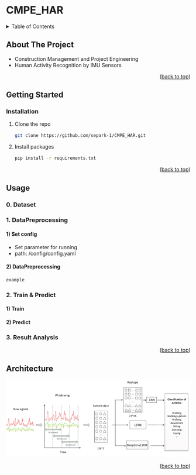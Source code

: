 # CMPE_HAR

<div id="top"></div>

<!-- TABLE OF CONTENTS -->
<details>
  <summary>Table of Contents</summary>
  <ol>
    <li>
      <a href="#about-the-project">About The Project</a></li>
    <li>
      <a href="#getting-started">Getting Started</a></li>
    <li>
      <a href="#usage">Usage</a></li>
    <li>
      <a href="#architecture">Architecture</a></li>
  </ol>
</details>


<!-- ABOUT THE PROJECT -->
## About The Project
* Construction Management and Project Engineering
* Human Activity Recognition by IMU Sensors
<p align="right">(<a href="#top">back to top</a>)</p>

<!-- GETTING STARTED -->
## Getting Started

### Installation

1. Clone the repo
   ```sh
   git clone https://github.com/separk-1/CMPE_HAR.git
   ```
2. Install packages
   ```sh
   pip install -r requirements.txt  
   ```

<p align="right">(<a href="#top">back to top</a>)</p>

<!-- USAGE EXAMPLES -->
## Usage
### 0. Dataset

### 1. DataPreprocessing
#### 1) Set config
* Set parameter for running
* path: /config/config.yaml
#### 2) DataPreprocessing
```sh
example
```

### 2. Train & Predict
#### 1) Train
#### 2) Predict


### 3. Result Analysis
<p align="right">(<a href="#top">back to top</a>)</p>


<!-- Architecture -->
## Architecture
![Createplan](./image/architecture.png)

<p align="right">(<a href="#top">back to top</a>)</p>
